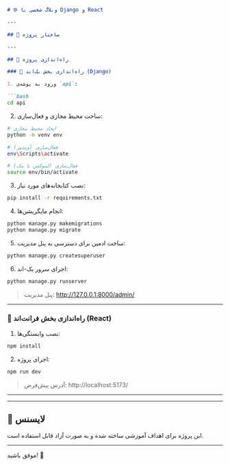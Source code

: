 
```markdown
# 🌐 وبلاگ شخصی با Django و React

---

## 📁 ساختار پروژه

---

## 🚀 راه‌اندازی پروژه

### 🔧 راه‌اندازی بخش بک‌اند (Django)

1. ورود به پوشه‌ی `api`:

```bash
cd api
```

2. ساخت محیط مجازی و فعال‌سازی:

```bash
# ایجاد محیط مجازی
python -m venv env

# فعال‌سازی (ویندوز)
env\Scripts\activate

# فعال‌سازی (لینوکس یا مک)
source env/bin/activate
```

3. نصب کتابخانه‌های مورد نیاز:

```bash
pip install -r requirements.txt
```

4. انجام مایگریشن‌ها:

```bash
python manage.py makemigrations
python manage.py migrate
```

5. ساخت ادمین برای دسترسی به پنل مدیریت:

```bash
python manage.py createsuperuser
```

6. اجرای سرور بک-اند:

```bash
python manage.py runserver
```

> پنل مدیریت: http://127.0.0.1:8000/admin/

---

### 🎨 راه‌اندازی بخش فرانت‌اند (React)



1. نصب وابستگی‌ها:

```bash
npm install
```

2. اجرای پروژه:

```bash
npm run dev
```

> آدرس پیش‌فرض: http://localhost:5173/

---

---


## 📄 لایسنس

این پروژه برای اهداف آموزشی ساخته شده و به صورت آزاد قابل استفاده است.

---

موفق باشید! 🚀
```

